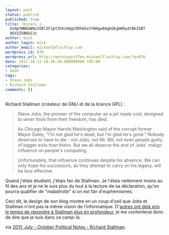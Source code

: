 ```yaml
---
layout: post
status: publish
published: true
title: !binary |-
  UsOpYWN0aW9uIGRlIFJpY2hhcmQgU3RhbGxtYW4gw6AgbGEgbW9ydCBkZSBT
  dGV2ZSBKb2Jz
author: mick
author_login: mick
author_email: mickael@flochlay.com
wordpress_id: 876
wordpress_url: http://morningcoffee.mickaelflochlay.com/?p=876
date: 2011-10-12 18:36:38.000000000 +02:00
categories:
- Geek
tags:
- Steve Jobs
- Richard Stallman
comments: []
---
```

Richard Stallman (créateur de GNU et de la licence GPL) :
<blockquote>Steve Jobs, the pioneer of the computer as a jail made cool, designed to sever fools from their freedom, has died.

As Chicago Mayor Harold Washington said of the corrupt former Mayor Daley, "I'm not glad he's dead, but I'm glad he's gone." Nobody deserves to have to die - not Jobs, not Mr. Bill, not even people guilty of bigger evils than theirs. But we all deserve the end of Jobs' malign influence on people's computing.

Unfortunately, that influence continues despite his absence. We can only hope his successors, as they attempt to carry on his legacy, will be less effective.</blockquote>
Quand j'étais étudiant, j'étais fan de Stallman. Je l'étais nettement moins au fil des ans et je ne le suis plus du tout à la lecture de sa déclaration, qu'on pourra qualifier de "maladroite" si on est fan d'euphémismes.

Ceci dit, le design de son blog montre en un coup d'oeil que Jobs et Stallman n'ont pas la même vision de l'informatique. D'<a href="http://technologizer.com/2011/10/09/apple-steve-jobs-stallman/">autres ont déjà pris le temps de répondre à Stallman plus en profondeur</a>, je me contenterai donc de dire que je suis dans ce camp-là.

via <a href="http://stallman.org/archives/2011-jul-oct.html#06_October_2011_%28Steve_Jobs%29">2011: July - October Political Notes - Richard Stallman</a>.
